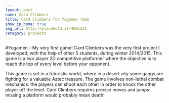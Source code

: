 ```yaml
---
layout: post
name: Card Climbers
title: Card Climbers for Yogamen Team
show_in_home: true
img_url: http://placehold.it/400x225
category: projects
---
```


#Yogamen - My very first game!
Card Climbers was the very first project I developed, with the help of other 5 students, during winter 2014/2015. This game is a two player 2D competitive platformer where the objective is to reach the top of every level before your opponent.

This game is set in a futuristic world, where in a desert city some gangs are fighting for a valuable Aztec treasure. The game involves non-lethal combat mechanics: the players can shoot each other in order to knock the other player off the level. Card Climbers requires precise moves and jumps: missing a platform would probably mean death!